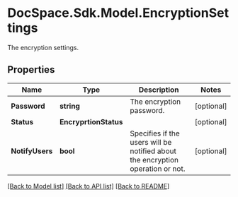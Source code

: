 # DocSpace.Sdk.Model.EncryptionSettings
The encryption settings.

## Properties

Name | Type | Description | Notes
------------ | ------------- | ------------- | -------------
**Password** | **string** | The encryption password. | [optional] 
**Status** | **EncryprtionStatus** |  | [optional] 
**NotifyUsers** | **bool** | Specifies if the users will be notified about the encryption operation or not. | [optional] 

[[Back to Model list]](../README.md#documentation-for-models) [[Back to API list]](../README.md#documentation-for-api-endpoints) [[Back to README]](../README.md)

